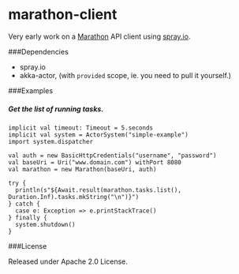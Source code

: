 # marathon-client

Very early work on a [Marathon](https://mesosphere.github.io/marathon/) API client using [spray.io](http://spray.io/).

###Dependencies

* spray.io
* akka-actor, (with `provided` scope, ie. you need to pull it yourself.)

###Examples

##### Get the list of running tasks.

```
implicit val timeout: Timeout = 5.seconds
implicit val system = ActorSystem("simple-example")
import system.dispatcher

val auth = new BasicHttpCredentials("username", "password")
val baseUri = Uri("www.domain.com") withPort 8080
val marathon = new Marathon(baseUri, auth)

try {
  println(s"${Await.result(marathon.tasks.list(), Duration.Inf).tasks.mkString("\n")}")
} catch {
  case e: Exception => e.printStackTrace()
} finally {
  system.shutdown()
}
```

###License

Released under Apache 2.0 License.
